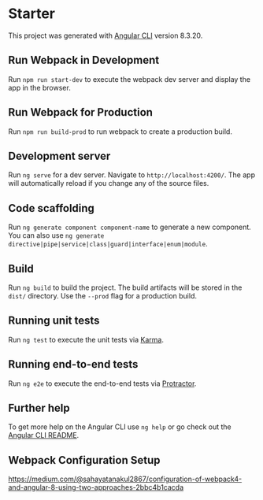 # Starter

This project was generated with [Angular CLI](https://github.com/angular/angular-cli) version 8.3.20.

## Run Webpack in Development

Run `npm run start-dev` to execute the webpack dev server and display the app in the browser.

## Run Webpack for Production

Run `npm run build-prod` to run webpack to create a production build.

## Development server

Run `ng serve` for a dev server. Navigate to `http://localhost:4200/`. The app will automatically reload if you change any of the source files.

## Code scaffolding

Run `ng generate component component-name` to generate a new component. You can also use `ng generate directive|pipe|service|class|guard|interface|enum|module`.

## Build

Run `ng build` to build the project. The build artifacts will be stored in the `dist/` directory. Use the `--prod` flag for a production build.

## Running unit tests

Run `ng test` to execute the unit tests via [Karma](https://karma-runner.github.io).

## Running end-to-end tests

Run `ng e2e` to execute the end-to-end tests via [Protractor](http://www.protractortest.org/).

## Further help

To get more help on the Angular CLI use `ng help` or go check out the [Angular CLI README](https://github.com/angular/angular-cli/blob/master/README.md).

## Webpack Configuration Setup

https://medium.com/@sahayatanakul2867/configuration-of-webpack4-and-angular-8-using-two-approaches-2bbc4b1cacda
